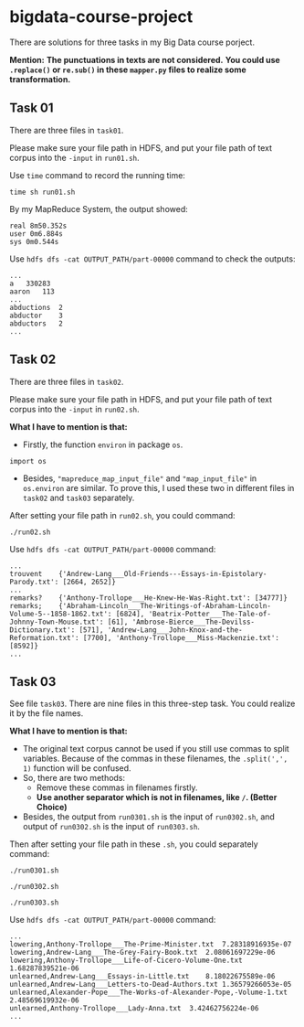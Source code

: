 # bigdata-course-project
There are solutions for three tasks in my Big Data course porject. 

**Mention:**
**The punctuations in texts are not considered.** 
**You could use `.replace()` or `re.sub()` in these `mapper.py` files to realize some transformation.**

## Task 01
There are three files in `task01`.

Please make sure your file path in HDFS, and put your file path of text corpus into the `-input` in `run01.sh`. 

Use `time` command to record the running time:
```
time sh run01.sh
```
By my MapReduce System, the output showed: 
```
real 8m50.352s
user 0m6.884s
sys 0m0.544s
```
Use `hdfs dfs -cat OUTPUT_PATH/part-00000` command to check the outputs: 
```
...
a	330283
aaron	113
...
abductions	2
abductor	3
abductors	2
...
```

## Task 02
There are three files in `task02`. 

Please make sure your file path in HDFS, and put your file path of text corpus into the `-input` in `run02.sh`.

**What I have to mention is that:**
* Firstly, the function `environ` in package `os`.  
```
import os
```

* Besides, `"mapreduce_map_input_file"` and `"map_input_file"` in `os.environ` are similar. To prove this, I used these two in different files in `task02` and `task03` separately. 

After setting your file path in `run02.sh`, you could command: 
```
./run02.sh
```
Use `hdfs dfs -cat OUTPUT_PATH/part-00000` command: 
```
...
trouvent	{'Andrew-Lang___Old-Friends---Essays-in-Epistolary-Parody.txt': [2664, 2652]}
...
remarks?    {'Anthony-Trollope___He-Knew-He-Was-Right.txt': [34777]}
remarks;    {'Abraham-Lincoln___The-Writings-of-Abraham-Lincoln-Volume-5--1858-1862.txt': [6824], 'Beatrix-Potter___The-Tale-of-Johnny-Town-Mouse.txt': [61], 'Ambrose-Bierce___The-Devilss-Dictionary.txt': [571], 'Andrew-Lang___John-Knox-and-the-Reformation.txt': [7700], 'Anthony-Trollope___Miss-Mackenzie.txt': [8592]}
...
```

## Task 03
See file `task03`. There are nine files in this three-step task. You could realize it by the file names. 

**What I have to mention is that:**
* The original text corpus cannot be used if you still use commas to split variables. Because of the commas in these filenames, the `.split(',', 1)` function will be confused. 
* So, there are two methods: 
    * Remove these commas in filenames firstly. 
    * **Use another separator which is not in filenames, like `/`. (Better Choice)** 
* Besides, the output from `run0301.sh` is the input of `run0302.sh`, and output of `run0302.sh` is the input of `run0303.sh`. 

Then after setting your file path in these `.sh`, you could separately command: 
```
./run0301.sh
```
```
./run0302.sh
```
```
./run0303.sh
```
Use `hdfs dfs -cat OUTPUT_PATH/part-00000` command: 
```
...
lowering,Anthony-Trollope___The-Prime-Minister.txt	7.28318916935e-07
lowering,Andrew-Lang___The-Grey-Fairy-Book.txt	2.08061697229e-06
lowering,Anthony-Trollope___Life-of-Cicero-Volume-One.txt	1.68287839521e-06
unlearned,Andrew-Lang___Essays-in-Little.txt	8.18022675589e-06
unlearned,Andrew-Lang___Letters-to-Dead-Authors.txt	1.36579266053e-05
unlearned,Alexander-Pope___The-Works-of-Alexander-Pope,-Volume-1.txt	2.48569619932e-06
unlearned,Anthony-Trollope___Lady-Anna.txt	3.42462756224e-06
...
```
